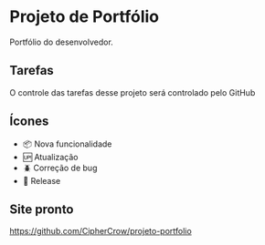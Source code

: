 # Projeto de Portfólio

Portfólio do desenvolvedor.

## Tarefas

O controle das tarefas desse projeto será controlado pelo GitHub

## Ícones

- :package: Nova funcionalidade
- :up: Atualização
- :beetle: Correção de bug
- :checkered_flag: Release

## Site pronto

https://github.com/CipherCrow/projeto-portfolio
